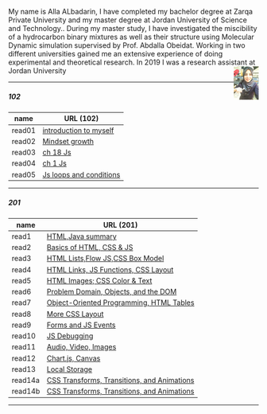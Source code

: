 

My name is Alla ALbadarin, I have completed my bachelor degree at Zarqa Private University and my master degree at Jordan University of Science and Technology.. During my master study, I have investigated the miscibility of a hydrocarbon binary mixtures as well as their structure using Molecular Dynamic simulation supervised by Prof. Abdalla Obeidat.
Working in two different universities gained me an extensive experience of doing experimental and theoretical research. In 2019 I was a research assistant at Jordan University
<img align="right" width="10%" src="11.jpg"> 

______________________________________________________________________________________________________________
##### 102

| name   | URL (102)                        |
|--------|----------------------------------|
| read01 | [introduction to myself](1.md)   |
| read02 | [Mindset growth](22.md)          |
| read03 | [ch 18 Js](3.md)                 |
| read04 | [ch 1 Js](4.md)                  |
| read05 | [Js loops and conditions](55.md) |
______________________________________________________________________________________________________________



##### 201 

| name    | URL (201)                                                     |
|---------|---------------------------------------------------------------|
| read1   | [HTML,Java summary](201/class01.md)                           |
| read2   | [Basics of HTML, CSS & JS](201/class02.md)                    |
| read3   | [HTML Lists,Flow JS,CSS Box Model](201/class03.md)            |
| read4   | [HTML Links, JS Functions, CSS Layout](201/class04.md)        |
| read5   | [HTML Images; CSS Color & Text](201/class05.md)               |
| read6   | [Problem Domain, Objects, and the DOM](201/class06.md)        |
| read7   | [Object-Oriented Programming, HTML Tables](201/class07.md)    |
| read8   | [More CSS Layout](201/class08.md)                             |
| read9   | [Forms and JS Events](201/class09.md)                         |
| read10  | [JS Debugging](201/class10.md)                                |
| read11  | [Audio, Video, Images](201/class11.md)                        |
| read12  | [Chart.js, Canvas](201/class12.md)                            |
| read13  | [Local Storage](201/class13.md)                               |
| read14a | [CSS Transforms, Transitions, and Animations](201/class14.md) |
| read14b | [CSS Transforms, Transitions, and Animations](201/class15.md) |
______________________________________________________________________________________________________________


